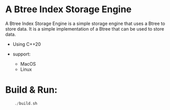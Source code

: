 # A Btree Index Storage Engine



A Btree Index Storage Engine is a simple storage engine that uses a Btree to store data. It is a simple implementation of a Btree that can be used to store data.




* Using C++20

* support:
    - MacOS
    - Linux

# Build & Run:

```c++
    ./build.sh
```
